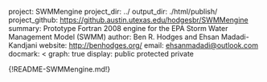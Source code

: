 project: SWMMengine
project_dir: ../ 
output_dir: ./html/publish/ 
project_github: https://github.austin.utexas.edu/hodgesbr/SWMMengine 
summary: Prototype Fortran 2008 engine for the EPA Storm Water Management Model (SWMM) 
author: Ben R. Hodges and Ehsan Madadi-Kandjani 
website: http://benhodges.org/ 
email: ehsanmadadi@outlook.com 
docmark: < 
graph: true
display: public 
	 protected 
	 private

{!README-SWMMengine.md!}
